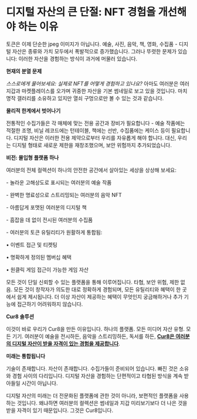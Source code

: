 # 디지털 자산의 큰 단절: NFT 경험을 개선해야 하는 이유

토큰은 이제 단순한 jpeg 이미지가 아닙니다. 예술, 사진, 음악, 책, 영화, 수집품 - 디지털 자산은 종류와 가치 모두에서 폭발적으로 증가했습니다. 그러나 뚜렷한 문제가 있습니다: 이러한 자산을 경험하는 방식이 과거에 머물러 있습니다.

**현재의 분열 문제**

_스스로에게 물어보세요: 실제로 NFT를 어떻게 경험하고 있나요?_ 아마도 여러분은 여러 지갑과 마켓플레이스를 오가며 귀중한 자산을 기본 썸네일로 보고 있을 것입니다. 마치 명작 갤러리를 소유하고 있지만 열쇠 구멍으로만 볼 수 있는 것과 같습니다.

**물리적 한계에서 벗어나기**

전통적인 수집가들은 각 매체에 맞는 전용 공간과 장비가 필요합니다 - 예술 작품에는 적절한 조명, 비닐 레코드에는 턴테이블, 책에는 선반, 수집품에는 케이스 등이 필요합니다. 디지털 자산은 이러한 전용 제약으로부터 우리를 자유롭게 해야 합니다. 대신, 우리는 디지털 형태로 새로운 제한을 재창조했으며, 보안 위험까지 추가되었습니다.

**비전: 몰입형 플랫폼 하나**

여러분의 전체 컬렉션이 하나의 안전한 공간에서 살아있는 세상을 상상해 보세요:

\- 놀라운 고해상도로 표시되는 여러분의 예술 작품

\- 완벽한 명료성으로 스트리밍되는 여러분의 음악 NFT

\- 아름답게 포맷된 여러분의 디지털 책

\- 흠잡을 데 없이 전시된 여러분의 수집품

\- 여러분의 토큰 유틸리티가 원활하게 통합됨:

• 이벤트 접근 및 티켓팅

• 명확하게 정의된 멤버십 혜택

• 원클릭 게임 접근이 가능한 게임 자산

모든 것이 단일 신뢰할 수 있는 플랫폼을 통해 이루어집니다. 타협, 보안 위험, 제한 없음. 모든 것이 창작자가 의도한 대로 정확하게 경험되며, 모든 유틸리티와 혜택이 한 곳에서 쉽게 제시됩니다. 더 이상 자산이 제공하는 혜택이 무엇인지 궁금해하거나 추가 기능에 접근하기 어려워하지 않습니다.

**Cur8 솔루션**

이것이 바로 우리가 Cur8을 만든 이유입니다. 하나의 플랫폼. 모든 미디어 자산 유형. 모든 기기. 여러분이 예술을 전시하든, 음악을 스트리밍하든, 독서를 하든, [**Cur8은 여러분의 디지털 자산이 받을 자격이 있는 경험을 제공합니다**](cur8-curating-the-future-of-digital-asset-discovery.md).

**미래는 통합됩니다**

기술이 존재합니다. 자산이 존재합니다. 수집가들이 준비되어 있습니다. 빠진 것은 소유와 경험 사이의 다리입니다. 디지털 자산을 경험하는 단편적이고 타협된 방식을 계속 받아들일 시간이 아닙니다.

디지털 자산의 미래는 더 전문화된 플랫폼에 관한 것이 아니라, 보편적인 플랫폼을 사용하는 것입니다. 왜냐하면 여러분의 컬렉션은 썸네일과 지갑 미리보기보다 더 나은 것을 받을 자격이 있기 때문입니다. 그것은 Cur8입니다.